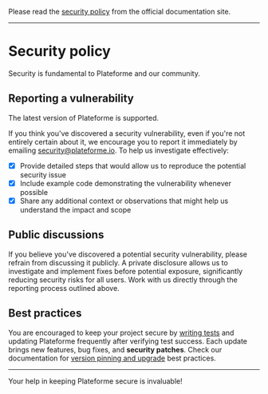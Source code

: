 Please read the [security policy](https://docs.plateforme.io/latest/about/security) from the official documentation site.

---

# Security policy

Security is fundamental to Plateforme and our community.

## Reporting a vulnerability

The latest version of Plateforme is supported.

If you think you've discovered a security vulnerability, even if you're not entirely certain about it, we encourage you to report it immediately by emailing [security@plateforme.io](mailto:security@plateforme.io). To help us investigate effectively:

- [x] Provide detailed steps that would allow us to reproduce the potential security issue
- [x] Include example code demonstrating the vulnerability whenever possible
- [x] Share any additional context or observations that might help us understand the impact and scope

## Public discussions

If you believe you've discovered a potential security vulnerability, please refrain from discussing it publicly. A private disclosure allows us to investigate and implement fixes before potential exposure, significantly reducing security risks for all users. Work with us directly through the reporting process outlined above.

## Best practices

You are encouraged to keep your project secure by [writing tests](https://docs.plateforme.io/latest/learn/guides/testing) and updating Plateforme frequently after verifying test success. Each update brings new features, bug fixes, and **security patches**. Check our documentation for [version pinning and upgrade](https://docs.plateforme.io/latest/about/releases) best practices.

---

Your help in keeping Plateforme secure is invaluable!
